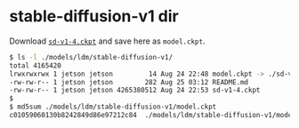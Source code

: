 # stable-diffusion-v1 dir

Download [`sd-v1-4.ckpt`](https://huggingface.co/CompVis/stable-diffusion-v1-4) and save here as `model.ckpt`.

```bash
$ ls -l ./models/ldm/stable-diffusion-v1/
total 4165420
lrwxrwxrwx 1 jetson jetson         14 Aug 24 22:48 model.ckpt -> ./sd-v1-4.ckpt
-rw-rw-r-- 1 jetson jetson        282 Aug 25 03:12 README.md
-rw-rw-r-- 1 jetson jetson 4265380512 Aug 24 22:53 sd-v1-4.ckpt
$
$ md5sum ./models/ldm/stable-diffusion-v1/model.ckpt 
c01059060130b8242849d86e97212c84  ./models/ldm/stable-diffusion-v1/model.ckpt
```